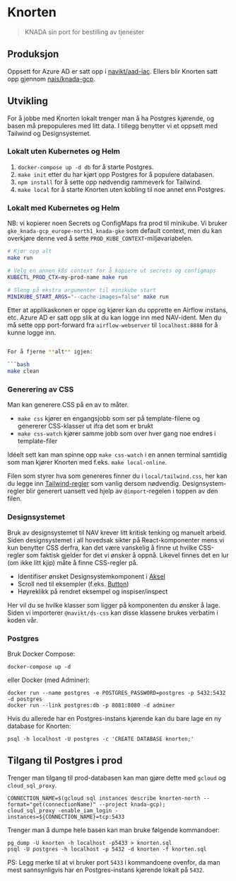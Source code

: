 # Knorten

> KNADA sin port for bestilling av tjenester

## Produksjon

Oppsett for Azure AD er satt opp i [navikt/aad-iac](https://github.com/navikt/aad-iac/blob/master/prod/knorten.yaml).
Ellers blir Knorten satt opp gjennom [nais/knada-gcp](https://github.com/nais/knada-gcp/blob/main/knorten.tf).

## Utvikling

For å jobbe med Knorten lokalt trenger man å ha Postgres kjørende, og basen må prepopuleres med litt data.
I tillegg benytter vi et oppsett med Tailwind og Designsystemet.


### Lokalt uten Kubernetes og Helm

1. `docker-compose up -d db` for å starte Postgres.
2. `make init` etter du har kjørt opp Postgres for å populere databasen.
3. `npm install` for å sette opp nødvendig rammeverk for Tailwind.
4. `make local` for å starte Knorten uten kobling til noe annet enn Postgres.

### Lokalt med Kubernetes og Helm
NB: vi kopierer noen Secrets og ConfigMaps fra prod til minikube. Vi bruker `gke_knada-gcp_europe-north1_knada-gke` som default context, men du kan overkjøre denne ved å sette `PROD_KUBE_CONTEXT`-miljøvariabelen.

```bash
# Kjør opp alt
make run

# Velg en annen k8s context for å kopiere ut secrets og configmaps
KUBECTL_PROD_CTX=my-prod-name make run

# Sleng på ekstra argumenter til minikube start
MINIKUBE_START_ARGS="--cache-images=false" make run
```

Etter at applikaskonen er oppe og kjører kan du opprette en Airflow instans, etc. Azure AD er satt opp slik at du kan logge inn med NAV-ident. Men du må sette opp port-forward fra `airflow-webserver` til `localhost:8888` for å kunne logge inn.

```bash

For å fjerne **alt** igjen:

```bash
make clean
```

### Generering av CSS

Man kan generere CSS på en av to måter.

* `make css` kjører en engangsjobb som ser på template-filene og genererer CSS-klasser ut ifra det som er brukt
* `make css-watch` kjører samme jobb som over hver gang noe endres i template-filer

Idéelt sett kan man spinne opp `make css-watch` i en annen terminal samtidig som man kjører Knorten med f.eks. `make local-online`.

Filen som styrer hva som genereres finner du i `local/tailwind.css`, her kan du legge inn [Tailwind-regler](https://tailwindcss.com/docs/functions-and-directives#layer) som vanlig dersom nødvendig. Designsystem-regler blir generert uansett ved hjelp av `@import`-regelen i toppen av den filen.

### Designsystemet

Bruk av designsystemet til NAV krever litt kritisk tenking og manuelt arbeid.
Siden designsystemet i all hovedsak sikter på React-komponenter mens vi kun benytter CSS derfra, kan det være vanskelig å finne ut hvilke CSS-regler som faktisk gjelder for det vi ønsker å oppnå.
Likevel finnes det en lur (om ikke litt kjip) måte å finne CSS-regler på.

* Identifiser ønsket Designsystemkomponent i [Aksel](https://aksel.nav.no/komponenter)
* Scroll ned til eksempler (f.eks. [Button](https://aksel.nav.no/komponenter/core/button#ha8bb240d2c68))
* Høyreklikk på rendret eksempel og inspiser/inspect

Her vil du se hvilke klasser som ligger på komponenten du ønsker å lage.
Siden vi importerer `@navikt/ds-css` kan disse klassene brukes verbatim i koden vår.

### Postgres

Bruk Docker Compose:

    docker-compose up -d

eller Docker (med Adminer):

    docker run --name postgres -e POSTGRES_PASSWORD=postgres -p 5432:5432 -d postgres
    docker run --link postgres:db -p 8081:8080 -d adminer

Hvis du allerede har en Postgres-instans kjørende kan du bare lage en ny database for Knorten:

    psql -h localhost -U postgres -c 'CREATE DATABASE knorten;'

## Tilgang til Postgres i prod

Trenger man tilgang til prod-databasen kan man gjøre dette med `gcloud` og `cloud_sql_proxy`.

```
CONNECTION_NAME=$(gcloud sql instances describe knorten-north --format="get(connectionName)" --project knada-gcp);
cloud_sql_proxy -enable_iam_login -instances=${CONNECTION_NAME}=tcp:5433
```

Trenger man å dumpe hele basen kan man bruke følgende kommandoer:
```
pg_dump -U knorten -h localhost -p5433 > knorten.sql
psql -U postgres -h localhost -p 5432 -d knorten -f knorten.sql
```

PS: Legg merke til at vi bruker port `5433` i kommandoene ovenfor, da man mest sannsynligvis har en Postgres-instans kjørende lokalt på `5432`.
